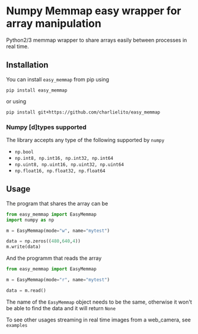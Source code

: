 # Numpy Memmap easy wrapper for array manipulation

Python2/3 memmap wrapper to share arrays easily between processes in real time. 


## Installation

You can install `easy_memmap` from pip using

```
pip install easy_memmap
```

or using

```
pip install git+https://github.com/charlielito/easy_memmap
```


### Numpy [d]types supported 
The library accepts any type of the following supported by `numpy`

* `np.bool`
* `np.int8, np.int16, np.int32, np.int64`
* `np.uint8, np.uint16, np.uint32, np.uint64`
* `np.float16, np.float32, np.float64`


## Usage

The program that shares the array can be

```python
from easy_memmap import EasyMemmap
import numpy as np

m = EasyMemmap(mode="w", name="mytest")

data = np.zeros((480,640,4))
m.write(data)
```

And the programm that reads the array

```python
from easy_memmap import EasyMemmap

m = EasyMemmap(mode="r", name="mytest")

data = m.read()
```

The name of the `EasyMemmap` object needs to be the same, otherwise it won't be able to find the data and it will return `None`

To see other usages streaming in real time images from a web_camera, see `examples`